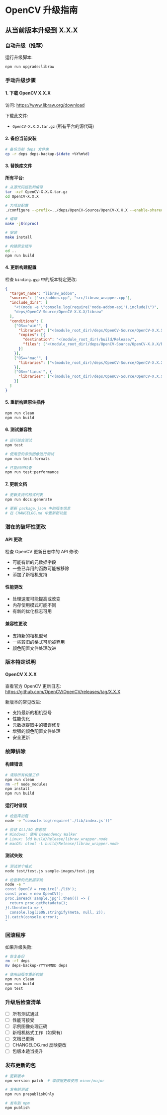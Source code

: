 # OpenCV 升级指南

## 从当前版本升级到 X.X.X

### 自动升级（推荐）

运行升级脚本:
```bash
npm run upgrade:libraw
```

### 手动升级步骤

#### 1. 下载 OpenCV X.X.X

访问: https://www.libraw.org/download

下载此文件:
- `OpenCV-X.X.X.tar.gz` (所有平台的源代码)

#### 2. 备份当前安装

```bash
# 备份当前 deps 文件夹
cp -r deps deps-backup-$(date +%Y%m%d)
```

#### 3. 替换库文件

**所有平台:**
```bash
# 从源代码提取和编译
tar -xzf OpenCV-X.X.X.tar.gz
cd OpenCV-X.X.X

# 为项目配置
./configure --prefix=../deps/OpenCV-Source/OpenCV-X.X.X --enable-shared --disable-static

# 编译
make -j$(nproc)

# 安装
make install

# 构建原生插件
cd ..
npm run build
```

#### 4. 更新构建配置

检查 `binding.gyp` 中的版本特定更改:

```json
{
  "target_name": "libraw_addon",
  "sources": ["src/addon.cpp", "src/libraw_wrapper.cpp"],
  "include_dirs": [
    "<!(node -e \"console.log(require('node-addon-api').include)\")",
    "deps/OpenCV-Source/OpenCV-X.X.X/libraw"
  ],
  "conditions": [
    ["OS=='win'", {
      "libraries": ["<(module_root_dir)/deps/OpenCV-Source/OpenCV-X.X.X/lib/libraw.lib"],
      "copies": [{
        "destination": "<(module_root_dir)/build/Release/",
        "files": ["<(module_root_dir)/deps/OpenCV-Source/OpenCV-X.X.X/bin/libraw.dll"]
      }]
    }],
    ["OS=='mac'", {
      "libraries": ["<(module_root_dir)/deps/OpenCV-Source/OpenCV-X.X.X/lib/libraw.dylib"]
    }],
    ["OS=='linux'", {
      "libraries": ["<(module_root_dir)/deps/OpenCV-Source/OpenCV-X.X.X/lib/libraw.so"]
    }]
  ]
}
```

#### 5. 重新构建原生插件

```bash
npm run clean
npm run build
```

#### 6. 测试兼容性

```bash
# 运行综合测试
npm test

# 使用您的示例图像进行测试
npm run test:formats

# 性能回归检查
npm run test:performance
```

#### 7. 更新文档

```bash
# 更新支持的格式列表
npm run docs:generate

# 更新 package.json 中的版本信息
# 在 CHANGELOG.md 中更新新功能
```

### 潜在的破坏性更改

#### API 更改
检查 OpenCV 更新日志中的 API 修改:
- 可能有新的元数据字段
- 一些已弃用的函数可能被移除
- 添加了新相机支持

#### 性能更改
- 处理速度可能提高或改变
- 内存使用模式可能不同
- 有新的优化标志可用

#### 兼容性更改
- 支持新的相机型号
- 一些较旧的格式可能被弃用
- 颜色配置文件处理改进

### 版本特定说明

#### OpenCV X.X.X
查看官方 OpenCV 更新日志:
https://github.com/OpenCV/OpenCV/releases/tag/X.X.X

新版本的常见改进:
- 支持最新的相机型号
- 性能优化
- 元数据提取中的错误修复
- 增强的颜色配置文件处理
- 安全更新

### 故障排除

#### 构建错误
```bash
# 清除所有构建工件
npm run clean
rm -rf node_modules
npm install
npm run build
```

#### 运行时错误
```bash
# 检查库加载
node -e "console.log(require('./lib/index.js'))"

# 验证 DLL/SO 依赖项
# Windows: 使用 Dependency Walker
# Linux: ldd build/Release/libraw_wrapper.node
# macOS: otool -L build/Release/libraw_wrapper.node
```

#### 测试失败
```bash
# 测试单个格式
node test/test.js sample-images/test.jpg

# 检查新的元数据字段
node -e "
const OpenCV = require('./lib');
const proc = new OpenCV();
proc.imread('sample.jpg').then(() => {
  return proc.getMetadata();
}).then(meta => {
  console.log(JSON.stringify(meta, null, 2));
}).catch(console.error);
"
```

### 回滚程序

如果升级失败:

```bash
# 恢复备份
rm -rf deps
mv deps-backup-YYYYMMDD deps

# 使用旧版本重新构建
npm run clean
npm run build
npm test
```

### 升级后检查清单

- [ ] 所有测试通过
- [ ] 性能可接受
- [ ] 示例图像处理正确
- [ ] 新相机格式工作（如果有）
- [ ] 文档已更新
- [ ] CHANGELOG.md 反映更改
- [ ] 包版本适当提升

### 发布更新的包

```bash
# 更新版本
npm version patch  # 或根据更改使用 minor/major

# 发布前测试
npm run prepublishOnly

# 发布到 npm
npm publish
```
